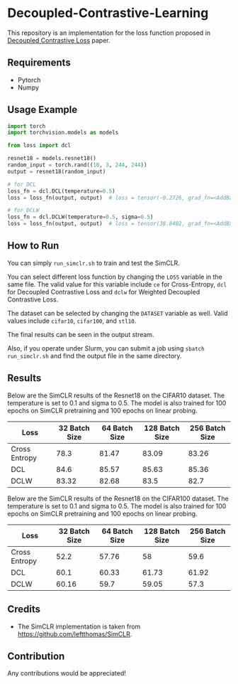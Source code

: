 # Decoupled-Contrastive-Learning
This repository is an implementation for the loss function proposed in [Decoupled Contrastive Loss](https://arxiv.org/pdf/2110.06848.pdf) paper.

## Requirements

- Pytorch
- Numpy

## Usage Example

```python
import torch
import torchvision.models as models

from loss import dcl

resnet18 = models.resnet18()
random_input = torch.rand((10, 3, 244, 244))
output = resnet18(random_input)

# for DCL
loss_fn = dcl.DCL(temperature=0.5)
loss = loss_fn(output, output)  # loss = tensor(-0.2726, grad_fn=<AddBackward0>

# for DCLW
loss_fn = dcl.DCLW(temperature=0.5, sigma=0.5)
loss = loss_fn(output, output)  # loss = tensor(38.8402, grad_fn=<AddBackward0>)
```

## How to Run

You can simply `run_simclr.sh` to train and test the SimCLR. 

You can select different loss function by changing the `LOSS` variable in the same file. The valid value for this variable include `ce` for Cross-Entropy, `dcl` for Decoupled Contrastive Loss and `dclw` for Weighted Decoupled Contrastive Loss.

The dataset can be selected by changing the `DATASET` variable as well. Valid values include `cifar10`, `cifar100`, and `stl10`.

The final results can be seen in the output stream.

Also, if you operate under Slurm, you can submit a job using `sbatch run_simclr.sh` and find the output file in the same directory.



## Results

Below are the SimCLR results of the Resnet18 on the CIFAR10 dataset. The temperature is set to 0.1 and sigma to 0.5. The model is also trained for 100 epochs on SimCLR pretraining and 100 epochs on linear probing.

| Loss          | 32 Batch Size | 64 Batch Size | 128 Batch Size | 256 Batch Size |
| ------------- | ------------- | ------------- | -------------- | -------------- |
| Cross Entropy | 78.3          | 81.47         | 83.09          | 83.26          |
| DCL           | 84.6          | 85.57         | 85.63          | 85.36          |
| DCLW          | 83.32         | 82.68         | 83.5           | 82.7           |

Below are the SimCLR results of the Resnet18 on the CIFAR100 dataset. The temperature is set to 0.1 and sigma to 0.5. The model is also trained for 100 epochs on SimCLR pretraining and 100 epochs on linear probing.

| Loss          | 32 Batch Size | 64 Batch Size | 128 Batch Size | 256 Batch Size |
| ------------- | ------------- | ------------- | -------------- | -------------- |
| Cross Entropy | 52.2          | 57.76         | 58             | 59.6           |
| DCL           | 60.1          | 60.33         | 61.73          | 61.92          |
| DCLW          | 60.16         | 59.7          | 59.05          | 57.3           |

## Credits

- The SimCLR implementation is taken from https://github.com/leftthomas/SimCLR.

## Contribution

Any contributions would be appreciated!

